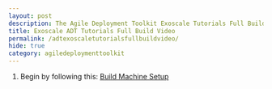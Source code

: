 ```yaml
---
layout: post
description: The Agile Deployment Toolkit Exoscale Tutorials Full Build Video 
title: Exoscale ADT Tutorials Full Build Video
permalink: /adtexoscaletutorialsfullbuildvideo/
hide: true
category: agiledeploymenttoolkit
---
```


1. Begin by following this: [Build Machine Setup](https://www.codebreakers.uk/adtexoscaletutorialsbuildmachine/)

